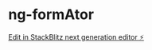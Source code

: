 # ng-formAtor

[Edit in StackBlitz next generation editor ⚡️](https://stackblitz.com/~/github.com/xhani-manolis-trungu/ng-formAtor)